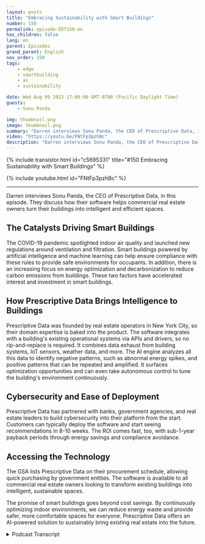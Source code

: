 ```yaml
---
layout: posts
title: "Embracing Sustainability with Smart Buildings"
number: 150
permalink: episode-EDT150-en
has_children: false
lang: en
parent: Episodes
grand_parent: English
nav_order: 150
tags:
    - edge
    - smartbuilding
    - ai
    - sustainability

date: Wed Aug 09 2023 17:00:00 GMT-0700 (Pacific Daylight Time)
guests:
    - Sonu Panda

img: thumbnail.png
image: thumbnail.png
summary: "Darren interviews Sonu Panda, the CEO of Prescriptive Data, in this episode. They discuss how their software helps commercial real estate owners turn their buildings into intelligent and efficient spaces."
video: "https://youtu.be/FNtFp3pzhBc"
description: "Darren interviews Sonu Panda, the CEO of Prescriptive Data, in this episode. They discuss how their software helps commercial real estate owners turn their buildings into intelligent and efficient spaces."
---
```


<div>
{% include transistor.html id="c5695331" title="#150 Embracing Sustainability with Smart Buildings" %}

{% include youtube.html id="FNtFp3pzhBc" %}
</div>

---

Darren interviews Sonu Panda, the CEO of Prescriptive Data, in this episode. They discuss how their software helps commercial real estate owners turn their buildings into intelligent and efficient spaces.

## The Catalysts Driving Smart Buildings

The COVID-19 pandemic spotlighted indoor air quality and launched new regulations around ventilation and filtration. Smart buildings powered by artificial intelligence and machine learning can help ensure compliance with these rules to provide safe environments for occupants. In addition, there is an increasing focus on energy optimization and decarbonization to reduce carbon emissions from buildings. These two factors have accelerated interest and investment in smart buildings.

## How Prescriptive Data Brings Intelligence to Buildings

Prescriptive Data was founded by real estate operators in New York City, so their domain expertise is baked into the product. The software integrates with a building's existing operational systems via APIs and drivers, so no rip-and-replace is required. It combines data exhaust from building systems, IoT sensors, weather data, and more. The AI engine analyzes all this data to identify negative patterns, such as abnormal energy spikes, and positive patterns that can be repeated and amplified. It surfaces optimization opportunities and can even take autonomous control to tune the building's environment continuously.

## Cybersecurity and Ease of Deployment

Prescriptive Data has partnered with banks, government agencies, and real estate leaders to build cybersecurity into their platform from the start. Customers can typically deploy the software and start seeing recommendations in 8-10 weeks. The ROI comes fast, too, with sub-1-year payback periods through energy savings and compliance avoidance.

## Accessing the Technology

The GSA lists Prescriptive Data on their procurement schedule, allowing quick purchasing by government entities. The software is available to all commercial real estate owners looking to transform existing buildings into intelligent, sustainable spaces.

The promise of smart buildings goes beyond cost savings. By continuously optimizing indoor environments, we can reduce energy waste and provide safer, more comfortable spaces for everyone. Prescriptive Data offers an AI-powered solution to sustainably bring existing real estate into the future.



<details>
<summary> Podcast Transcript </summary>

<p></p>

</details>
